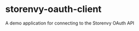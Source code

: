 storenvy-oauth-client
=====================

A demo application for connecting to the Storenvy OAuth API
